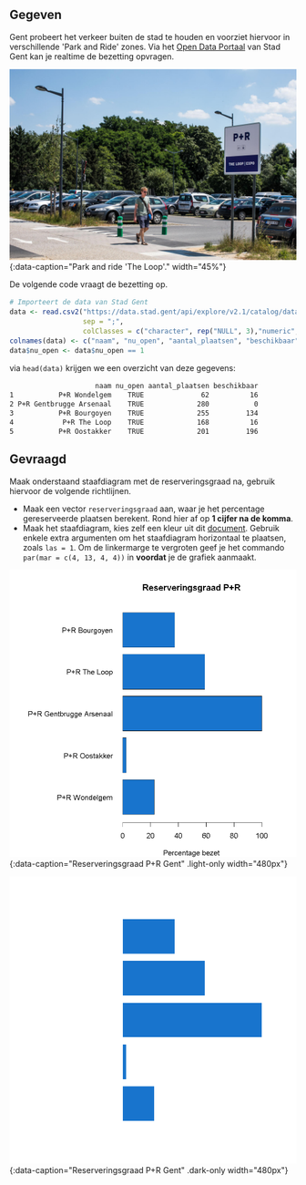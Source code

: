 ## Gegeven
Gent probeert het verkeer buiten de stad te houden en voorziet hiervoor in verschillende 'Park and Ride' zones. Via het <a href="https://data.stad.gent/explore/dataset/real-time-bezetting-pr-gent/information/" target="_blank">Open Data Portaal</a> van Stad Gent kan je realtime de bezetting opvragen.

![Park and Ride 'The Loop'.](media/the_loop.jpg "P+R The Loop."){:data-caption="Park and ride 'The Loop'." width="45%"}

De volgende code vraagt de bezetting op.
```R
# Importeert de data van Stad Gent
data <- read.csv2("https://data.stad.gent/api/explore/v2.1/catalog/datasets/real-time-bezetting-pr-gent/exports/csv",
                  sep = ";",
                  colClasses = c("character", rep("NULL", 3),"numeric", rep("NULL", 4), rep("numeric", 2), rep("NULL", 7)) )
colnames(data) <- c("naam", "nu_open", "aantal_plaatsen", "beschikbaar")
data$nu_open <- data$nu_open == 1
```

via `head(data)` krijgen we een overzicht van deze gegevens:

```
                     naam nu_open aantal_plaatsen beschikbaar
1           P+R Wondelgem    TRUE              62          16
2 P+R Gentbrugge Arsenaal    TRUE             280           0
3           P+R Bourgoyen    TRUE             255         134
4            P+R The Loop    TRUE             168          16
5           P+R Oostakker    TRUE             201         196
```

## Gevraagd

Maak onderstaand staafdiagram met de reserveringsgraad na, gebruik hiervoor de volgende richtlijnen.

- Maak een vector `reserveringsgraad` aan, waar je het percentage gereserveerde plaatsen berekent. Rond hier af op **1 cijfer na de komma**.
- Maak het staafdiagram, kies zelf een kleur uit dit <a href="http://www.stat.columbia.edu/~tzheng/files/Rcolor.pdf" target="_blank">document</a>. Gebruik enkele extra argumenten om het staafdiagram horizontaal te plaatsen, zoals `las = 1`. Om de linkermarge te vergroten geef je het commando `par(mar = c(4, 13, 4, 4))` in **voordat** je de grafiek aanmaakt.

![Reserveringsgraad P+R Gent](media/plot.png "Reserveringsgraad P+R Gent."){:data-caption="Reserveringsgraad P+R Gent" .light-only width="480px"}

![Reserveringsgraad P+R Gent](media/plot_dark.png "Reserveringsgraad P+R Gent."){:data-caption="Reserveringsgraad P+R Gent" .dark-only width="480px"}
